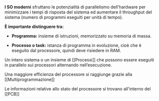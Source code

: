 **I SO moderni** sfruttano le potenzialità di parallelismo dell’hardware per minimizzare i tempi di risposta del sistema ed aumentare il throughput del sistema (numero di programmi eseguiti per unità di tempo).

**È importante distinguere tra:**

- **Programma:** insieme di istruzioni, memorizzato su memoria di massa.
    
- **Processo o task:** istanza di programma in evoluzione, cioè che è eseguito dal processore, quindi deve risiedere in RAM.

Un intero sistema o un insieme di [[Processi]] che possono essere eseguiti in parallelo sui processori alternando nell’esecuzione.

Una maggiore efficienza del processore si raggiunge grazie alla [[Multiprogrammazione]]

Le informazioni relative allo stato del processore si trovano all'interno del [[PCB]]
